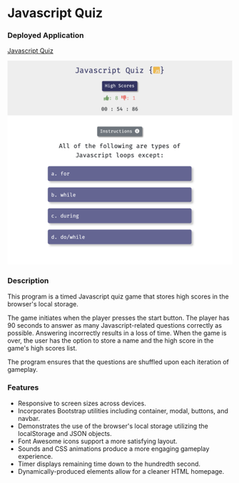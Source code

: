 # Javascript Quiz

### Deployed Application 

[Javascript Quiz](https://mhans003.github.io/codequiz/)

![Screenshot of Javascript Quiz](./assets/images/screenshot.jpg)

### Description 

This program is a timed Javascript quiz game that stores high scores in the browser's local storage. 

The game initiates when the player presses the start button. The player has 90 seconds to answer as many Javascript-related questions correctly as possible. Answering incorrectly results in a loss of time. When the game is over, the user has the option to store a name and the high score in the game's high scores list. 

The program ensures that the questions are shuffled upon each iteration of gameplay. 

### Features

* Responsive to screen sizes across devices. 
* Incorporates Bootstrap utilities including container, modal, buttons, and navbar. 
* Demonstrates the use of the browser's local storage utilizing the localStorage and JSON objects. 
* Font Awesome icons support a more satisfying layout. 
* Sounds and CSS animations produce a more engaging gameplay experience. 
* Timer displays remaining time down to the hundredth second. 
* Dynamically-produced elements allow for a cleaner HTML homepage. 


